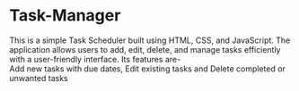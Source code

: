 # Task-Manager
This is a simple Task Scheduler built using HTML, CSS, and JavaScript. The application allows users to add, edit, delete, and manage tasks efficiently with a user-friendly interface.
Its features are-  
Add new tasks with due dates, 
Edit existing tasks and
Delete completed or unwanted tasks
